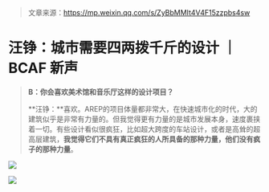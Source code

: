 > 文章来源：https://mp.weixin.qq.com/s/ZyBbMMIt4V4F15zzpbs4sw

# 汪铮：城市需要四两拨千斤的设计 ｜BCAF 新声

> **B：你会喜欢美术馆和音乐厅这样的设计项目？**
>
> **汪铮：**喜欢。AREP的项目体量都非常大，在快速城市化的时代，大的建筑似乎是非常有力量的。但我觉得更有力量的是城市发展本身，速度裹挟着一切。有些设计看似很疯狂，比如超大跨度的车站设计，或者是高耸的超高层建筑，**我觉得它们不具有真正疯狂的人所具备的那种力量，他们没有疯子的那种力量**。

![](https://mmbiz.qpic.cn/sz_mmbiz_jpg/D9uVs7IHiaBYHB46qsI16F6OfN6cic01cus6cfpEHMZbicj11ve5WgJWkeicribUqJp2a9dmXEUZF4zlkjFP6ZEMv5g/640?wx_fmt=jpeg&wxfrom=5&wx_lazy=1&wx_co=1)

![](https://mmbiz.qpic.cn/sz_mmbiz_jpg/D9uVs7IHiaBYHB46qsI16F6OfN6cic01cuwFfBZAS0xWpNAUic4a5ziaqwnjscAoQAjxaeZFYZod02N66EV2NsfxkQ/640?wx_fmt=jpeg&wxfrom=5&wx_lazy=1&wx_co=1)

